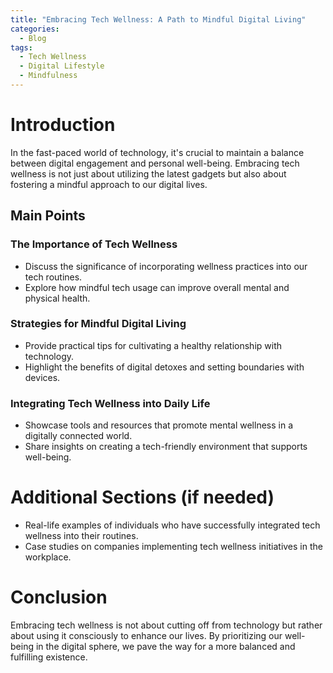 ```yaml
---
title: "Embracing Tech Wellness: A Path to Mindful Digital Living"
categories:
  - Blog
tags:
  - Tech Wellness
  - Digital Lifestyle
  - Mindfulness
---
```


# Introduction
In the fast-paced world of technology, it's crucial to maintain a balance between digital engagement and personal well-being. Embracing tech wellness is not just about utilizing the latest gadgets but also about fostering a mindful approach to our digital lives.

## Main Points
### The Importance of Tech Wellness
- Discuss the significance of incorporating wellness practices into our tech routines.
- Explore how mindful tech usage can improve overall mental and physical health.

### Strategies for Mindful Digital Living
- Provide practical tips for cultivating a healthy relationship with technology.
- Highlight the benefits of digital detoxes and setting boundaries with devices.

### Integrating Tech Wellness into Daily Life
- Showcase tools and resources that promote mental wellness in a digitally connected world.
- Share insights on creating a tech-friendly environment that supports well-being.

# Additional Sections (if needed)
- Real-life examples of individuals who have successfully integrated tech wellness into their routines.
- Case studies on companies implementing tech wellness initiatives in the workplace.

# Conclusion
Embracing tech wellness is not about cutting off from technology but rather about using it consciously to enhance our lives. By prioritizing our well-being in the digital sphere, we pave the way for a more balanced and fulfilling existence.